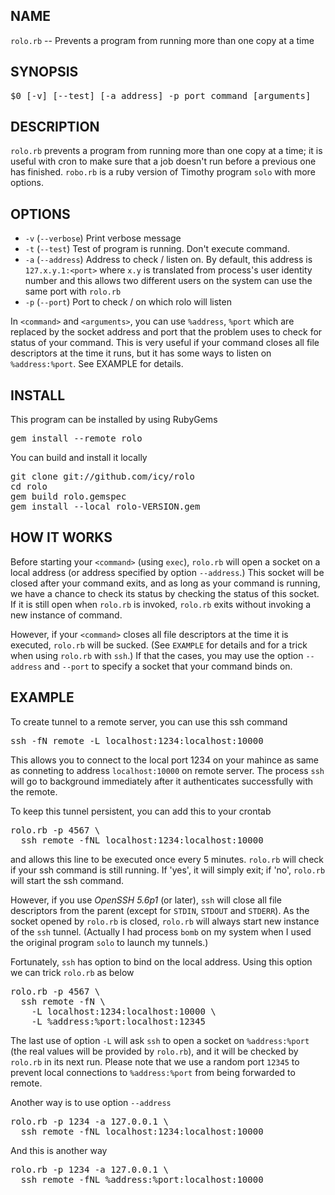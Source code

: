 ## NAME

  `rolo.rb` -- Prevents a program from running more than one copy at a time

## SYNOPSIS

<pre>
$0 [-v] [--test] [-a address] -p port command [arguments]
</pre>

## DESCRIPTION

  `rolo.rb` prevents a program from running more than one copy at a time;
   it is useful with cron to make sure that a job doesn't run before a
   previous one has finished. `robo.rb` is a ruby version of Timothy
   program `solo` with more options.

## OPTIONS

  * `-v` (`--verbose`)
      Print verbose message
  * `-t` (`--test`)
      Test of program is running. Don't execute command.
  * `-a` (`--address`)
      Address to check / listen on. By default, this address is
      `127.x.y.1:<port>` where `x.y` is translated from process's user
      identity number and this allows two different users on the system
      can use the same port with `rolo.rb`
  * `-p` (`--port`)
      Port to check / on which rolo will listen

  In `<command>` and `<arguments>`, you can use `%address`, `%port` which
  are replaced by the socket address and port that the problem uses to
  check for status of your command. This is very useful if your command
  closes all file descriptors at the time it runs, but it has some ways
  to listen on `%address:%port`. See EXAMPLE for details.

## INSTALL

  This program can be installed by using RubyGems

<pre>
gem install --remote rolo
</pre>

  You can build and install it locally

<pre>
git clone git://github.com/icy/rolo
cd rolo
gem build rolo.gemspec
gem install --local rolo-VERSION.gem
</pre>

## HOW IT WORKS

  Before starting your `<command>` (using `exec`), `rolo.rb` will open a
  socket on a local address (or address specified by option `--address`.)
  This socket will be closed after your command exits, and as long as
  your command is running, we have a chance to check its status by
  checking the status of this socket. If it is still open when `rolo.rb`
  is invoked, `rolo.rb` exits without invoking a new instance of command.

  However, if your `<command>` closes all file descriptors at the time it
  is executed, `rolo.rb` will be sucked. (See `EXAMPLE` for details and for
  a trick when using `rolo.rb` with `ssh`.) If that the cases, you may
  use the option `--address` and `--port` to specify a socket that your
  command binds on.

## EXAMPLE

  To create tunnel to a remote server, you can use this ssh command

<pre>
ssh -fN remote -L localhost:1234:localhost:10000
</pre>

  This allows you to connect to the local port 1234 on your mahince
  as same as conneting to address `localhost:10000` on remote server.
  The process `ssh` will go to background immediately after it authenticates
  successfully with the remote.

  To keep this tunnel persistent, you can add this to your crontab

<pre>
rolo.rb -p 4567 \
  ssh remote -fNL localhost:1234:localhost:10000
</pre>

  and allows this line to be executed once every 5 minutes. `rolo.rb`
  will check if your ssh command is still running. If 'yes', it will
  simply exit; if 'no', `rolo.rb` will start the ssh command.

  However, if you use *OpenSSH 5.6p1* (or later), `ssh` will close all file
  descriptors from the parent (except for `STDIN`, `STDOUT` and `STDERR`).
  As the socket opened by `rolo.rb` is closed, `rolo.rb` will always
  start new instance of the `ssh` tunnel. (Actually I had process `bomb`
  on my system when I used the original program `solo` to launch my
  tunnels.)

  Fortunately, `ssh` has option to bind on the local address.
  Using this option we can trick `rolo.rb` as below

<pre>
rolo.rb -p 4567 \
  ssh remote -fN \
    -L localhost:1234:localhost:10000 \
    -L %address:%port:localhost:12345
</pre>

  The last use of option `-L` will ask `ssh` to open a socket on
  `%address:%port` (the real values will be provided by `rolo.rb`),
  and it will be checked by `rolo.rb` in its next run. Please note that
  we use a random port `12345` to prevent local connections to
  `%address:%port` from being forwarded to remote.

  Another way is to use option `--address`

<pre>
rolo.rb -p 1234 -a 127.0.0.1 \
  ssh remote -fNL localhost:1234:localhost:10000
</pre>

  And this is another way

<pre>
rolo.rb -p 1234 -a 127.0.0.1 \
  ssh remote -fNL %address:%port:localhost:10000
</pre>
